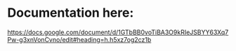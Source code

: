 # Documentation here:
https://docs.google.com/document/d/1GTbBB0voTiBA3O9kRIeJSBYY63Xq7Pw-g3xnVonCvno/edit#heading=h.h5xz7og2cz1b